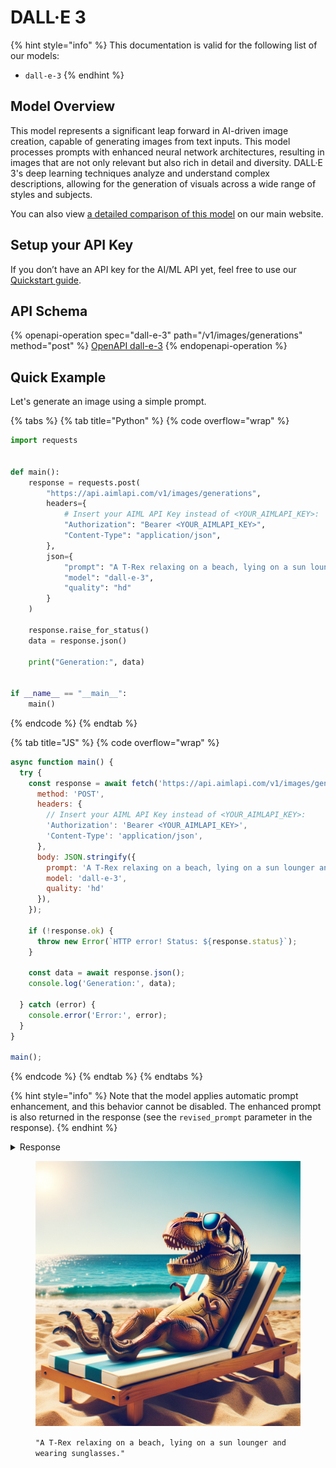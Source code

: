 # DALL·E 3

{% hint style="info" %}
This documentation is valid for the following list of our models:

* `dall-e-3`
{% endhint %}

## Model Overview

This model represents a significant leap forward in AI-driven image creation, capable of generating images from text inputs. This model processes prompts with enhanced neural network architectures, resulting in images that are not only relevant but also rich in detail and diversity. DALL·E 3's deep learning techniques analyze and understand complex descriptions, allowing for the generation of visuals across a wide range of styles and subjects.

You can also view [a detailed comparison of this model](https://aimlapi.com/comparisons/flux-1-vs-dall-e-3) on our main website.

## Setup your API Key

If you don’t have an API key for the AI/ML API yet, feel free to use our [Quickstart guide](https://docs.aimlapi.com/quickstart/setting-up).

## API Schema

{% openapi-operation spec="dall-e-3" path="/v1/images/generations" method="post" %}
[OpenAPI dall-e-3](https://raw.githubusercontent.com/aimlapi/api-docs/refs/heads/main/docs/api-references/image-models/OpenAI/dall-e-3.json)
{% endopenapi-operation %}

## Quick Example

Let's generate an image using a simple prompt.

{% tabs %}
{% tab title="Python" %}
{% code overflow="wrap" %}
```python
import requests


def main():
    response = requests.post(
        "https://api.aimlapi.com/v1/images/generations",
        headers={
            # Insert your AIML API Key instead of <YOUR_AIMLAPI_KEY>:
            "Authorization": "Bearer <YOUR_AIMLAPI_KEY>",
            "Content-Type": "application/json",
        },
        json={
            "prompt": "A T-Rex relaxing on a beach, lying on a sun lounger and wearing sunglasses.",
            "model": "dall-e-3",
            "quality": "hd"
        }
    )

    response.raise_for_status()
    data = response.json()

    print("Generation:", data)


if __name__ == "__main__":
    main()
```
{% endcode %}
{% endtab %}

{% tab title="JS" %}
{% code overflow="wrap" %}
```javascript
async function main() {
  try {
    const response = await fetch('https://api.aimlapi.com/v1/images/generations', {
      method: 'POST',
      headers: {
        // Insert your AIML API Key instead of <YOUR_AIMLAPI_KEY>:
        'Authorization': 'Bearer <YOUR_AIMLAPI_KEY>',
        'Content-Type': 'application/json',
      },
      body: JSON.stringify({
        prompt: 'A T-Rex relaxing on a beach, lying on a sun lounger and wearing sunglasses.',
        model: 'dall-e-3',
        quality: 'hd'
      }),
    });

    if (!response.ok) {
      throw new Error(`HTTP error! Status: ${response.status}`);
    }

    const data = await response.json();
    console.log('Generation:', data);

  } catch (error) {
    console.error('Error:', error);
  }
}

main();
```
{% endcode %}
{% endtab %}
{% endtabs %}

{% hint style="info" %}
Note that the model applies automatic prompt enhancement, and this behavior cannot be disabled. The enhanced prompt is also returned in the response (see the `revised_prompt` parameter in the response).
{% endhint %}

<details>

<summary>Response</summary>

{% code overflow="wrap" %}
```json5
Generation: {'created': 1748502329, 'data': [{'revised_prompt': 'Visualize a T-Rex dinosaur enjoying a leisurely day at a sunny beach. The T-Rex is comfortably lounging on a sunbed and wearing stylish shades, clearly enjoying the warm weather and peaceful setting. The ocean waves gently lap up against the shoreline in the background.', 'url': 'https://oaidalleapiprodscus.blob.core.windows.net/private/org-Eo1U9k4AbSJPoV7seW2PDq2d/user-oGBnQp1igcXKlzRsuv3QKfH3/img-4BSO0AAOQo7DPgFCzpzLOibU.png?st=2025-05-29T06%3A05%3A29Z&se=2025-05-29T08%3A05%3A29Z&sp=r&sv=2024-08-04&sr=b&rscd=inline&rsct=image/png&skoid=cc612491-d948-4d2e-9821-2683df3719f5&sktid=a48cca56-e6da-484e-a814-9c849652bcb3&skt=2025-05-29T06%3A07%3A56Z&ske=2025-05-30T06%3A07%3A56Z&sks=b&skv=2024-08-04&sig=9J/kIJjZXlDp9feazuudjCHIeR5jrw%2BjrFwOXwPMrfc%3D'}]}
```
{% endcode %}

</details>

<figure><img src="../../../.gitbook/assets/img-4BSO0AAOQo7DPgFCzpzLOibU.png" alt=""><figcaption><p><code>"A T-Rex relaxing on a beach, lying on a sun lounger and wearing sunglasses."</code></p></figcaption></figure>
